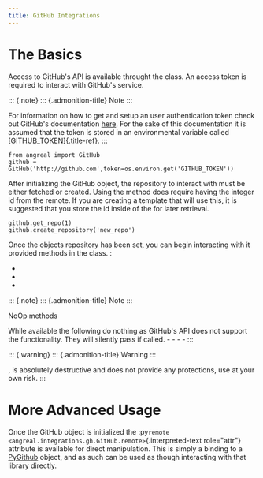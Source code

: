 ```yaml
---
title: GitHub Integrations
---
```


The Basics
==========

Access to GitHub\'s API is available throught the class. An access token
is required to interact with GitHub\'s service.

::: {.note}
::: {.admonition-title}
Note
:::

For information on how to get and setup an user authentication token
check out GitHub\'s documentation
[here](https://help.github.com/en/articles/creating-a-personal-access-token-for-the-command-line).
For the sake of this documentation it is assumed that the token is
stored in an environmental variable called [GITHUB\_TOKEN]{.title-ref}.
:::

``` {.sourceCode .python}
from angreal import GitHub
github = GitHub('http://github.com',token=os.environ.get('GITHUB_TOKEN'))
```

After initializing the GitHub object, the repository to interact with
must be either fetched or created. Using the method does require having
the integer id from the remote. If you are creating a template that will
use this, it is suggested that you store the id inside of the for later
retrieval.

``` {.sourceCode .python}
github.get_repo(1)
github.create_repository('new_repo')
```

Once the objects repository has been set, you can begin interacting with
it provided methods in the class. :

-   
-   
-   

::: {.note}
::: {.admonition-title}
Note
:::

NoOp methods

While available the following do nothing as GitHub\'s API does not
support the functionality. They will silently pass if called. - - - -
:::

::: {.warning}
::: {.admonition-title}
Warning
:::

, is absolutely destructive and does not provide any protections, use at
your own risk.
:::

More Advanced Usage
===================

Once the GitHub object is initialized the
:py`remote <angreal.integrations.gh.GitHub.remote>`{.interpreted-text
role="attr"} attribute is available for direct manipulation. This is
simply a binding to a
[PyGithub](https://pygithub.readthedocs.io/en/latest/) object, and as
such can be used as though interacting with that library directly.
